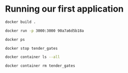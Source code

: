 # Running our first application

```bash
docker build .

docker run -p 3000:3000 90a7a6d5b18a

docker ps

docker stop tender_gates

docker container ls --all

docker container rm tender_gates
```